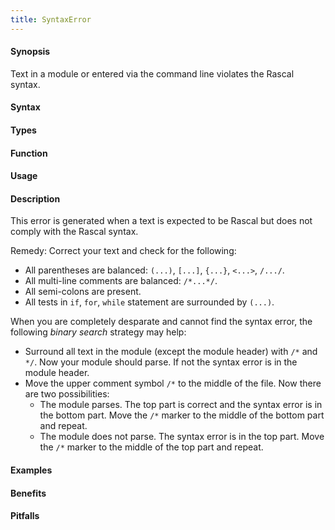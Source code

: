 ```yaml
---
title: SyntaxError
---
```


#### Synopsis

Text in a module or entered via the command line violates the Rascal syntax.

#### Syntax

#### Types

#### Function
       
#### Usage

#### Description

This error is generated when a text is expected to be Rascal but does not comply with the Rascal syntax.

Remedy: Correct your text and check for the following:

*  All parentheses are balanced: `(...)`, `[...]`, `{...}`, `<...>`, `/.../`.
*  All multi-line comments are balanced: `/*...*/`.
*  All semi-colons are present.
*  All tests in `if`, `for`, `while` statement are surrounded by `(...)`.


When you are completely desparate and cannot find the syntax error, the following _binary search_ strategy may help:

*  Surround all text in the module (except the module header) with `/*` and `*/`. Now your module should parse. If not the syntax error is in the module header.
*  Move the upper comment symbol `/*` to the middle of the file. Now there are two possibilities:
   * The module parses. The top part is correct and the syntax error is in the bottom part.  Move the `/*` marker to the middle of the bottom part and repeat.
   * The module does not parse. The syntax error is in the top part.  Move the `/*` marker to the middle of the top part and repeat.

#### Examples

#### Benefits

#### Pitfalls

